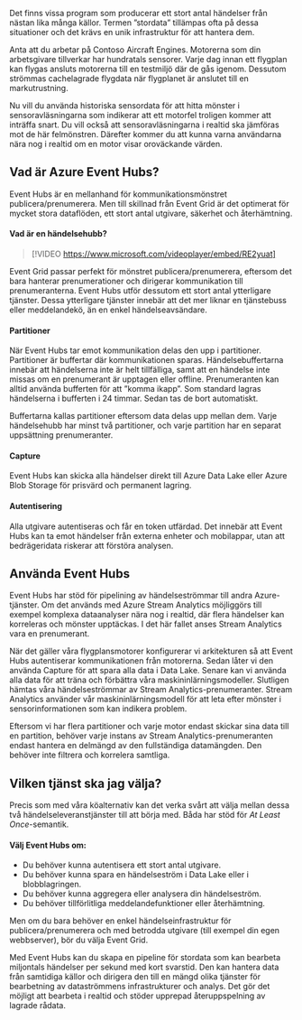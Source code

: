 Det finns vissa program som producerar ett stort antal händelser från nästan lika många källor. Termen ”stordata” tillämpas ofta på dessa situationer och det krävs en unik infrastruktur för att hantera dem.

Anta att du arbetar på Contoso Aircraft Engines. Motorerna som din arbetsgivare tillverkar har hundratals sensorer. Varje dag innan ett flygplan kan flygas ansluts motorerna till en testmiljö där de gås igenom. Dessutom strömmas cachelagrade flygdata när flygplanet är anslutet till en markutrustning.

Nu vill du använda historiska sensordata för att hitta mönster i sensoravläsningarna som indikerar att ett motorfel troligen kommer att inträffa snart. Du vill också att sensoravläsningarna i realtid ska jämföras mot de här felmönstren. Därefter kommer du att kunna varna användarna nära nog i realtid om en motor visar oroväckande värden.

## <a name="what-is-azure-event-hubs"></a>Vad är Azure Event Hubs?
Event Hubs är en mellanhand för kommunikationsmönstret publicera/prenumerera. Men till skillnad från Event Grid är det optimerat för mycket stora dataflöden, ett stort antal utgivare, säkerhet och återhämtning.

#### <a name="what-is-an-event-hub"></a>Vad är en händelsehubb?

> [!VIDEO https://www.microsoft.com/videoplayer/embed/RE2yuat]

Event Grid passar perfekt för mönstret publicera/prenumerera, eftersom det bara hanterar prenumerationer och dirigerar kommunikation till prenumeranterna. Event Hubs utför dessutom ett stort antal ytterligare tjänster. Dessa ytterligare tjänster innebär att det mer liknar en tjänstebuss eller meddelandekö, än en enkel händelseavsändare.

#### <a name="partitions"></a>Partitioner
När Event Hubs tar emot kommunikation delas den upp i partitioner. Partitioner är buffertar där kommunikationen sparas. Händelsebuffertarna innebär att händelserna inte är helt tillfälliga, samt att en händelse inte missas om en prenumerant är upptagen eller offline. Prenumeranten kan alltid använda bufferten för att ”komma ikapp”. Som standard lagras händelserna i bufferten i 24 timmar. Sedan tas de bort automatiskt.

Buffertarna kallas partitioner eftersom data delas upp mellan dem. Varje händelsehubb har minst två partitioner, och varje partition har en separat uppsättning prenumeranter.

#### <a name="capture"></a>Capture
Event Hubs kan skicka alla händelser direkt till Azure Data Lake eller Azure Blob Storage för prisvärd och permanent lagring.

#### <a name="authentication"></a>Autentisering
Alla utgivare autentiseras och får en token utfärdad. Det innebär att Event Hubs kan ta emot händelser från externa enheter och mobilappar, utan att bedrägeridata riskerar att förstöra analysen. 

## <a name="using-event-hubs"></a>Använda Event Hubs
Event Hubs har stöd för pipelining av händelseströmmar till andra Azure-tjänster. Om det används med Azure Stream Analytics möjliggörs till exempel komplexa dataanalyser nära nog i realtid, där flera händelser kan korreleras och mönster upptäckas. I det här fallet anses Stream Analytics vara en prenumerant.

När det gäller våra flygplansmotorer konfigurerar vi arkitekturen så att Event Hubs autentiserar kommunikationen från motorerna. Sedan låter vi den använda Capture för att spara alla data i Data Lake. Senare kan vi använda alla data för att träna och förbättra våra maskininlärningsmodeller. Slutligen hämtas våra händelseströmmar av Stream Analytics-prenumeranter. Stream Analytics använder vår maskininlärningsmodell för att leta efter mönster i sensorinformationen som kan indikera problem.

Eftersom vi har flera partitioner och varje motor endast skickar sina data till en partition, behöver varje instans av Stream Analytics-prenumeranten endast hantera en delmängd av den fullständiga datamängden. Den behöver inte filtrera och korrelera samtliga.

## <a name="which-service-should-i-choose"></a>Vilken tjänst ska jag välja?
Precis som med våra köalternativ kan det verka svårt att välja mellan dessa två händelseleveranstjänster till att börja med. Båda har stöd för *At Least Once*-semantik.

#### <a name="choose-event-hubs-if"></a>Välj Event Hubs om:  

- Du behöver kunna autentisera ett stort antal utgivare.
- Du behöver kunna spara en händelseström i Data Lake eller i blobblagringen.
- Du behöver kunna aggregera eller analysera din händelseström.
- Du behöver tillförlitliga meddelandefunktioner eller återhämtning.  

Men om du bara behöver en enkel händelseinfrastruktur för publicera/prenumerera och med betrodda utgivare (till exempel din egen webbserver), bör du välja Event Grid.

Med Event Hubs kan du skapa en pipeline för stordata som kan bearbeta miljontals händelser per sekund med kort svarstid. Den kan hantera data från samtidiga källor och dirigera den till en mängd olika tjänster för bearbetning av dataströmmens infrastrukturer och analys. Det gör det möjligt att bearbeta i realtid och stöder upprepad återuppspelning av lagrade rådata. 